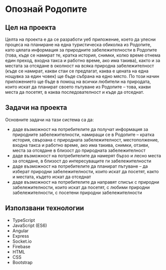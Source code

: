 # Опознай Родопите

## Цел на проекта 
  <p>Целта на проекта е да се разработи уеб приложение, което да улесни процеса на планиране на една туристическа обиколка из Родопите, като цялата информация за природните забележителности в Родопите (това, къде се намират те, кратка история, снимки, колко време отнема един преход, входна такса и работно време, ако има такива), както и за местата за отсядане в околност на всяка природна забележителност (къде се намират, какви стаи се предлагат, каква е цената на една нощувка за един човек) ще бъде събрана на едно място. По този начин приложението ще бъде в помощ на всички любители на природата, които искат да планират своето пътуване из Родопите – това, какви места да посетят, в каква последователност и къде да отседнат.</p>

## Задачи на проекта 
Oсновните задачи на тази система са да:
<ul>
  <li>	даде възможност на потребителите да получат информация за природните забележителности, намиращи се в Родопите – кратка история, свързана с природната забележителност, местополжение, входна такса и работно време, ако има такива, снимки, отзиви, места за отсядане в близост до природната забележителност</li>
 <li>	даде възможност на потребителите да намерят бързо и лесно места за отсядане, в близост до интересуващите ги забележителности</li>
  <li>	даде възможност на потребителите да планират пътуване – да изберат природни забележителности, които искат да посетят, както и местата, където искат да отседнат </li>
  <li>	даде възможност на потребителите да направят списък с природни забележителности, които искат да посетят, с любими природни забележителности, с посетени природни забележителности</li>
 </ul>

## Използвани технологии
<ul>
  <li> TypeScript </li>
  <li> JavaScript (ES6)</li>
  <li> Angular</li>
  <li> Express</li>
  <li>Socket.io</li>
  <li> Firebase</li>
  <li> HTML</li>
  <li> CSS</li>
  <li> Bootstrap</li>
</ul>
